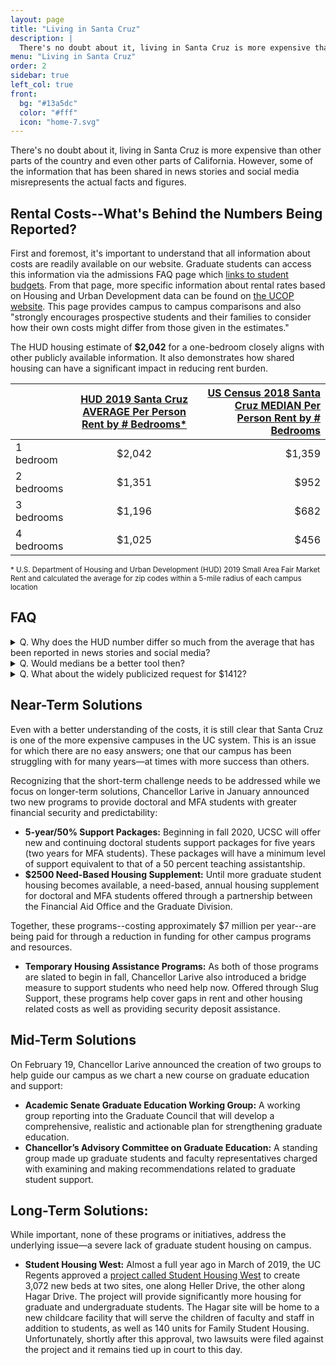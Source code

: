 ```yaml
---
layout: page
title: "Living in Santa Cruz"
description: |
  There's no doubt about it, living in Santa Cruz is more expensive than other parts of the country and even other parts of California.  However, some of the information that has been shared in news stories and social media misrepresents the actual facts and figures. Learn more about living in Santa Cruz.
menu: "Living in Santa Cruz"
order: 2
sidebar: true
left_col: true
front:
  bg: "#13a5dc"
  color: "#fff"
  icon: "home-7.svg"
---
```


There's no doubt about it, living in Santa Cruz is more expensive than other parts of the country and even other parts of California. However, some of the information that has been shared in news stories and social media misrepresents the actual facts and figures.
 
## Rental Costs--What's Behind the Numbers Being Reported?

First and foremost, it's important to understand that all information about costs are readily available on our website. Graduate students can access this information via the admissions FAQ page which [links to student budgets](https://financialaid.ucsc.edu/cost-to-attend/graduate-costs.html). From that page, more specific information about rental rates based on Housing and Urban Development data can be found on [the UCOP website](https://www.ucop.edu/student-affairs/_files/housing-costs-near-campuses.pdf). This page provides campus to campus comparisons and also "strongly encourages prospective students and their families to consider how their own costs might differ from those given in the estimates."
 
The HUD housing estimate of __$2,042__ for a one-bedroom closely aligns with other publicly available information. It also demonstrates how shared housing can have a significant impact in reducing rent burden.

| | [HUD 2019 Santa Cruz __AVERAGE__ Per Person Rent by # Bedrooms*](https://www.ucop.edu/student-affairs/_files/housing-costs-near-campuses.pdf) |  [US Census 2018 Santa Cruz __MEDIAN__ Per Person Rent by # Bedrooms](https://data.census.gov/cedsci/table?q=median%20rent%20santa%20cruz,%20california&hidePreview=false&tid=ACSDT1Y2018.B25031&vintage=2018&layer=county&cid=DP04_0001E&g=0500000US06065&y=2018) |
| ------------- |:-------------:| -----:|
| 1 bedroom |  $2,042 |  $1,359 |
| 2 bedrooms |  $1,351 |  $952 |
| 3 bedrooms |  $1,196 |  $682 |
| 4 bedrooms |  $1,025 |  $456 |

<small>* U.S. Department of Housing and Urban Development (HUD) 2019 Small Area Fair Market Rent and calculated the average for zip codes within a 5-mile radius of each campus location</small>

## FAQ

<details>
<summary>Q. Why does the HUD number differ so much from the average that has been reported in news stories and social media?</summary>
A. It’s important to keep in mind that the Rent Café average rental price of $2611 reported in news and social media is NOT for a one bedroom.  Instead, it represents ALL rental units regardless of number of bedrooms (1, 5, or more). 
</details>

<details>
<summary>Q. Would medians be a better tool then?</summary>

A. In principle that is a better tool as it represents the 50% mark of units rented.  But as the Census Data demonstrates, that can be difficult as well. It’s important to keep catchment areas similar—the census catchment area in the chart above is much larger than the HUD one used by UCOP. When we compare like to like—the catchment area and the number of bedrooms—the numbers should be fairly similar. For example, a recent [Rentometer report](https://www.rentometer.com/analysis/1-bed/1156-high-st-santa-cruz-california-95064/SNmFE149pvc/overview) returned an average rent of $2044 in a three mile radius from the UCSC campus—just $1 off the HUD estimate and a median of $1998—just $45 lower than the HUD number. 
</details>

<details>
<summary>Q. What about the widely publicized request for $1412?</summary>

Our team for the most part has been unable to replicate this number.  However, using information and methodology cited in early wildcat communications we believe that the difference between the average rental price of a 2 and 3 bedroom apartment in Santa Cruz relative to Riverside was calculated to be $1412/month based on Zillow rental data for the last 18 months.  

<p>Unfortunately, we believe that a final step--dividing by 2.5 (the average number of people occupying the home) to arrive at a per person average of $565/month was missed.</p>
</details>

## Near-Term Solutions

Even with a better understanding of the costs, it is still clear that Santa Cruz is one of the more expensive campuses in the UC system.  This is an issue for which there are no easy answers; one that our campus has been struggling with for many years—at times with more success than others.  
 
Recognizing that the short-term challenge needs to be addressed while we focus on longer-term solutions, Chancellor Larive in January announced two new programs to provide doctoral and MFA students with greater financial security and predictability:

- __5-year/50% Support Packages:__ Beginning in fall 2020, UCSC will offer new and continuing doctoral students support packages for five years (two years for MFA students). These packages will have a minimum level of support equivalent to that of a 50 percent teaching assistantship.
- __$2500 Need-Based Housing Supplement:__ Until more graduate student housing becomes available, a need-based, annual housing supplement for doctoral and MFA students offered through a partnership between the Financial Aid Office and the Graduate Division.

Together, these programs--costing approximately $7 million per year--are being paid for through a reduction in funding for other campus programs and resources.

- __Temporary Housing Assistance Programs:__ As both of those programs are slated to begin in fall, Chancellor Larive also introduced a bridge measure to support students who need help now. Offered through Slug Support, these programs help cover gaps in rent and other housing related costs as well as providing security deposit assistance.

## Mid-Term Solutions
 
On February 19, Chancellor Larive announced the creation of two groups to help guide our campus as we chart a new course on graduate education and support: 

- __Academic Senate Graduate Education Working Group:__ A working group reporting into the Graduate Council that will develop a comprehensive, realistic and actionable plan for strengthening graduate education.
- __Chancellor’s Advisory Committee on Graduate Education:__ A standing group made up graduate students and faculty representatives charged with examining and making recommendations related to graduate student support.

 
## Long-Term Solutions:

While important, none of these programs or initiatives, address the underlying issue—a severe lack of graduate student housing on campus. 
 
- __Student Housing West:__ Almost a full year ago in March of 2019, the UC Regents approved a [project called Student Housing West](https://news.ucsc.edu/2019/04/kresge-shw-approval.html) to create 3,072 new beds at two sites, one along Heller Drive, the other along Hagar Drive.  The project will provide significantly more housing for graduate and undergraduate students. The Hagar site will be home to a new childcare facility that will serve the children of faculty and staff in addition to students, as well as 140 units for Family Student Housing. Unfortunately, shortly after this approval, two lawsuits were filed against the project and it remains tied up in court to this day.

